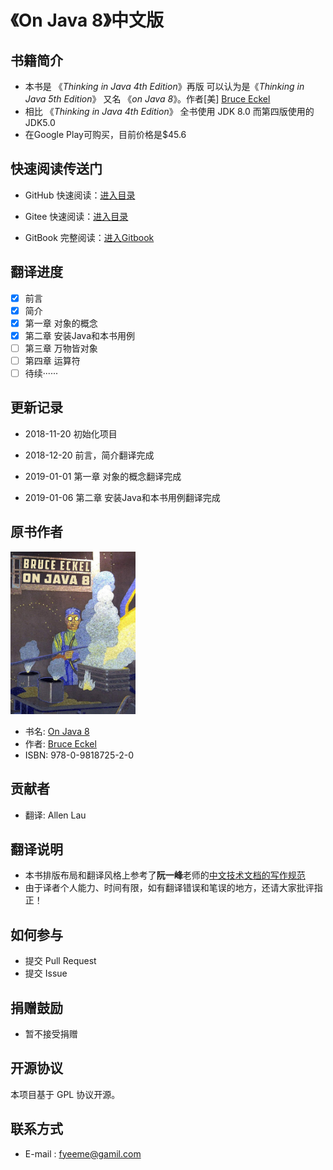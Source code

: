 # 《On Java 8》中文版

## 书籍简介

* 本书是 《*Thinking in Java 4th Edition*》再版 可以认为是《*Thinking in Java 5th Edition*》 又名 《*on Java 8*》。作者\[美\] [Bruce Eckel](https://github.com/BruceEckel)
* 相比 《*Thinking in Java 4th Edition*》 全书使用 JDK 8.0 而第四版使用的JDK5.0
* 在Google Play可购买，目前价格是$45.6
## 快速阅读传送门

- GitHub 快速阅读：[进入目录](https://github.com/LingCoder/OnJava8/blob/master/SUMMARY.md)

- Gitee 快速阅读：[进入目录](https://gitee.com/lingcoder/OnJava8/blob/master/SUMMARY.md)

- GitBook 完整阅读：[进入Gitbook](https://lingcoder.gitbook.io/onjava8)


## 翻译进度
- [x] 前言 
- [x] 简介 
- [x] 第一章 对象的概念
- [x] 第二章 安装Java和本书用例
- [ ] 第三章 万物皆对象
- [ ] 第四章 运算符
- [ ] 待续······

## 更新记录

- 2018-11-20  初始化项目

- 2018-12-20 前言，简介翻译完成

- 2019-01-01 第一章 对象的概念翻译完成

- 2019-01-06 第二章 安装Java和本书用例翻译完成

## 原书作者

<img src="img/thumbnail.jpeg" width="200px" height="260px"  alt="thumbnail"/>

* 书名: [On Java 8](http://www.onjava8.com/)
* 作者: [Bruce Eckel](https://www.bruceeckel.com/) 
* ISBN: 978-0-9818725-2-0

## 贡献者

* 翻译: Allen Lau

## 翻译说明

* 本书排版布局和翻译风格上参考了**阮一峰**老师的[中文技术文档的写作规范](https://github.com/ruanyf/document-style-guide)
* 由于译者个人能力、时间有限，如有翻译错误和笔误的地方，还请大家批评指正！

## 如何参与

* 提交 Pull Request
* 提交 Issue


## 捐赠鼓励

* 暂不接受捐赠

## 开源协议

本项目基于 GPL 协议开源。

## 联系方式

* E-mail : <fyeeme@gamil.com>
